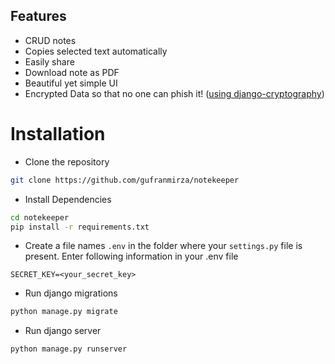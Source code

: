 ## Features

- CRUD notes
- Copies selected text automatically
- Easily share
- Download note as PDF
- Beautiful yet simple UI
- Encrypted Data so that no one can phish it! ([using django-cryptography](https://github.com/georgemarshall/django-cryptography))

# Installation

- Clone the repository

```bash
git clone https://github.com/gufranmirza/notekeeper
```

- Install Dependencies

```bash
cd notekeeper
pip install -r requirements.txt
```

- Create a file names `.env` in the folder where your `settings.py` file is present. Enter following information in your .env file

```
SECRET_KEY=<your_secret_key>
```

- Run django migrations

```bash
python manage.py migrate
```

- Run django server

```bash
python manage.py runserver
```
